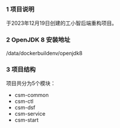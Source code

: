 ### 1 项目说明

于2023年12月19日创建的工小智后端重构项目。

### 2 OpenJDK 8 安装地址

/data/dockerbuildenv/openjdk8

### 3 项目结构

项目共分为5个模块：

- csm-common
- csm-ctl
- csm-dsf
- csm-service
- csm-start